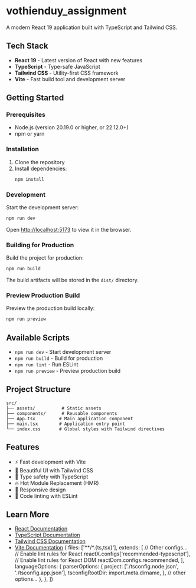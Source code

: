 # vothienduy_assignment

A modern React 19 application built with TypeScript and Tailwind CSS.

## Tech Stack

- **React 19** - Latest version of React with new features
- **TypeScript** - Type-safe JavaScript
- **Tailwind CSS** - Utility-first CSS framework
- **Vite** - Fast build tool and development server

## Getting Started

### Prerequisites

- Node.js (version 20.19.0 or higher, or 22.12.0+)
- npm or yarn

### Installation

1. Clone the repository
2. Install dependencies:
   ```bash
   npm install
   ```

### Development

Start the development server:

```bash
npm run dev
```

Open [http://localhost:5173](http://localhost:5173) to view it in the browser.

### Building for Production

Build the project for production:

```bash
npm run build
```

The build artifacts will be stored in the `dist/` directory.

### Preview Production Build

Preview the production build locally:

```bash
npm run preview
```

## Available Scripts

- `npm run dev` - Start development server
- `npm run build` - Build for production
- `npm run lint` - Run ESLint
- `npm run preview` - Preview production build

## Project Structure

```
src/
├── assets/          # Static assets
├── components/      # Reusable components
├── App.tsx         # Main application component
├── main.tsx        # Application entry point
└── index.css       # Global styles with Tailwind directives
```

## Features

- ⚡ Fast development with Vite
- 🎨 Beautiful UI with Tailwind CSS
- 📝 Type safety with TypeScript
- 🔥 Hot Module Replacement (HMR)
- 📱 Responsive design
- 🧹 Code linting with ESLint

## Learn More

- [React Documentation](https://react.dev/)
- [TypeScript Documentation](https://www.typescriptlang.org/)
- [Tailwind CSS Documentation](https://tailwindcss.com/)
- [Vite Documentation](https://vite.dev/)
  {
  files: ['**/*.{ts,tsx}'],
  extends: [
  // Other configs...
  // Enable lint rules for React
  reactX.configs['recommended-typescript'],
  // Enable lint rules for React DOM
  reactDom.configs.recommended,
  ],
  languageOptions: {
  parserOptions: {
  project: ['./tsconfig.node.json', './tsconfig.app.json'],
  tsconfigRootDir: import.meta.dirname,
  },
  // other options...
  },
  },
  ])

```

```
